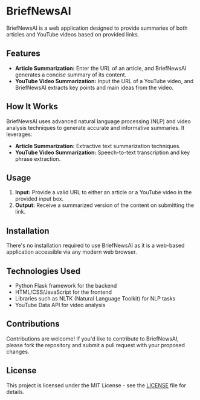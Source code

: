 # BriefNewsAI

BriefNewsAI is a web application designed to provide summaries of both articles and YouTube videos based on provided links.

## Features

- **Article Summarization:** Enter the URL of an article, and BriefNewsAI generates a concise summary of its content.
- **YouTube Video Summarization:** Input the URL of a YouTube video, and BriefNewsAI extracts key points and main ideas from the video.

## How It Works

BriefNewsAI uses advanced natural language processing (NLP) and video analysis techniques to generate accurate and informative summaries. It leverages:
- **Article Summarization:** Extractive text summarization techniques.
- **YouTube Video Summarization:** Speech-to-text transcription and key phrase extraction.

## Usage

1. **Input:** Provide a valid URL to either an article or a YouTube video in the provided input box.
2. **Output:** Receive a summarized version of the content on submitting the link.

## Installation

There's no installation required to use BriefNewsAI as it is a web-based application accessible via any modern web browser.

## Technologies Used

- Python Flask framework for the backend
- HTML/CSS/JavaScript for the frontend
- Libraries such as NLTK (Natural Language Toolkit) for NLP tasks
- YouTube Data API for video analysis

## Contributions

Contributions are welcome! If you'd like to contribute to BriefNewsAI, please fork the repository and submit a pull request with your proposed changes.

## License

This project is licensed under the MIT License - see the [LICENSE](LICENSE) file for details.

